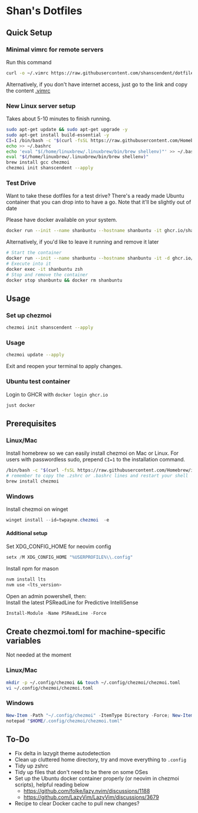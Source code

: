 # Shan's Dotfiles

## Quick Setup

### Minimal vimrc for remote servers

Run this command

```sh
curl -o ~/.vimrc https://raw.githubusercontent.com/shanscendent/dotfiles/main/dot_vimrc
```

Alternatively, if you don't have internet access, just go to the link and copy the content [.vimrc](https://raw.githubusercontent.com/shanscendent/dotfiles/main/dot_vimrc)

### New Linux server setup

Takes about 5-10 minutes to finish running.

```bash
sudo apt-get update && sudo apt-get upgrade -y
sudo apt-get install build-essential -y
CI=1 /bin/bash -c "$(curl -fsSL https://raw.githubusercontent.com/Homebrew/install/HEAD/install.sh)"
echo >> ~/.bashrc
echo 'eval "$(/home/linuxbrew/.linuxbrew/bin/brew shellenv)"' >> ~/.bashrc
eval "$(/home/linuxbrew/.linuxbrew/bin/brew shellenv)"
brew install gcc chezmoi
chezmoi init shanscendent --apply
```

### Test Drive

Want to take these dotfiles for a test drive? There's a ready made Ubuntu container that you can drop into to have a go. Note that it'll be slightly out of date

Please have docker available on your system.

```bash
docker run --init --name shanbuntu --hostname shanbuntu -it ghcr.io/shanscendent/dotfiles/ubuntu:latest zsh
```

Alternatively, if you'd like to leave it running and remove it later

```bash
# Start the container
docker run --init --name shanbuntu --hostname shanbuntu -it -d ghcr.io/shanscendent/dotfiles/ubuntu:latest sleep infinity
# Execute into it
docker exec -it shanbuntu zsh
# Stop and remove the container
docker stop shanbuntu && docker rm shanbuntu
```

## Usage

### Set up chezmoi

```bash
chezmoi init shanscendent --apply
```

### Usage

```bash
chezmoi update --apply
```

Exit and reopen your terminal to apply changes.

### Ubuntu test container

Login to GHCR with `docker login ghcr.io`

```bash
just docker
```

## Prerequisites

### Linux/Mac

Install homebrew so we can easily install chezmoi on Mac or Linux. For users with passwordless sudo, prepend `CI=1` to the installation command.

```bash
/bin/bash -c "$(curl -fsSL https://raw.githubusercontent.com/Homebrew/install/HEAD/install.sh)"
# remember to copy the .zshrc or .bashrc lines and restart your shell
brew install chezmoi
```

### Windows

Install chezmoi on winget

```powershell
winget install --id=twpayne.chezmoi  -e
```

#### Additional setup

Set XDG_CONFIG_HOME for neovim config

```powershell
setx /M XDG_CONFIG_HOME "%USERPROFILE%\\.config"
```

Install npm for mason

```powershell
nvm install lts
nvm use <lts_version>
```

Open an admin powershell, then:  
Install the latest PSReadLine for Predictive IntelliSense

```powershell
Install-Module -Name PSReadLine -Force
```

## Create chezmoi.toml for machine-specific variables

Not needed at the moment

### Linux/Mac

```bash
mkdir -p ~/.config/chezmoi && touch ~/.config/chezmoi/chezmoi.toml
vi ~/.config/chezmoi/chezmoi.toml
```

### Windows

```powershell
New-Item -Path "~/.config/chezmoi" -ItemType Directory -Force; New-Item -Path "~/.config/chezmoi/chezmoi.toml" -ItemType File -Force
notepad "$HOME/.config/chezmoi/chezmoi.toml"
```

## To-Do

- Fix delta in lazygit theme autodetection
- Clean up cluttered home directory, try and move everything to `.config`
- Tidy up zshrc
- Tidy up files that don't need to be there on some OSes
- Set up the Ubuntu docker container properly (or neovim in chezmoi scripts), helpful reading below
  - https://github.com/folke/lazy.nvim/discussions/1188
  - https://github.com/LazyVim/LazyVim/discussions/3679
- Recipe to clear Docker cache to pull new changes?
